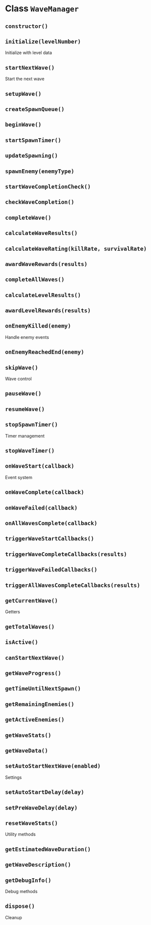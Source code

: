 # Class `WaveManager`

## `constructor()`

## `initialize(levelNumber)`

Initialize with level data

## `startNextWave()`

Start the next wave

## `setupWave()`

## `createSpawnQueue()`

## `beginWave()`

## `startSpawnTimer()`

## `updateSpawning()`

## `spawnEnemy(enemyType)`

## `startWaveCompletionCheck()`

## `checkWaveCompletion()`

## `completeWave()`

## `calculateWaveResults()`

## `calculateWaveRating(killRate, survivalRate)`

## `awardWaveRewards(results)`

## `completeAllWaves()`

## `calculateLevelResults()`

## `awardLevelRewards(results)`

## `onEnemyKilled(enemy)`

Handle enemy events

## `onEnemyReachedEnd(enemy)`

## `skipWave()`

Wave control

## `pauseWave()`

## `resumeWave()`

## `stopSpawnTimer()`

Timer management

## `stopWaveTimer()`

## `onWaveStart(callback)`

Event system

## `onWaveComplete(callback)`

## `onWaveFailed(callback)`

## `onAllWavesComplete(callback)`

## `triggerWaveStartCallbacks()`

## `triggerWaveCompleteCallbacks(results)`

## `triggerWaveFailedCallbacks()`

## `triggerAllWavesCompleteCallbacks(results)`

## `getCurrentWave()`

Getters

## `getTotalWaves()`

## `isActive()`

## `canStartNextWave()`

## `getWaveProgress()`

## `getTimeUntilNextSpawn()`

## `getRemainingEnemies()`

## `getActiveEnemies()`

## `getWaveStats()`

## `getWaveData()`

## `setAutoStartNextWave(enabled)`

Settings

## `setAutoStartDelay(delay)`

## `setPreWaveDelay(delay)`

## `resetWaveStats()`

Utility methods

## `getEstimatedWaveDuration()`

## `getWaveDescription()`

## `getDebugInfo()`

Debug methods

## `dispose()`

Cleanup
